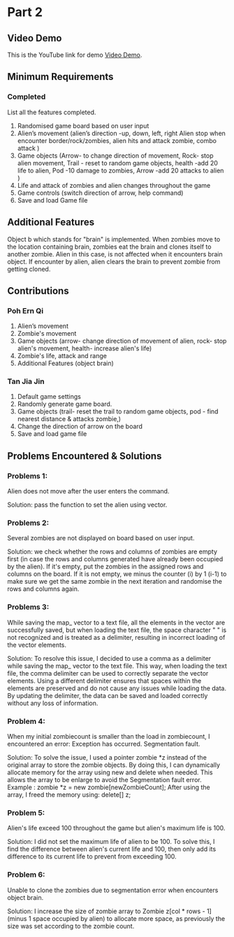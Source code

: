 # Part 2

## Video Demo

This is the YouTube link for demo [Video Demo](https://youtu.be/ipON7x7pC9s).

## Minimum Requirements

### Completed

List all the features completed.

1. Randomised game board based on user input
2. Alien’s movement 
(alien’s direction -up, down, left, right
 Alien stop when encounter border/rock/zombies, alien hits and attack zombie, combo attack )
3. Game objects 
(Arrow- to change direction of movement, Rock- stop alien movement, Trail - reset to random game objects, health -add 20 life to alien,
Pod -10 damage to zombies,  Arrow -add 20 attacks to alien )
4. Life and attack of zombies and alien changes throughout the game
5. Game controls 
(switch direction of arrow,  help command) 
6. Save and load Game file


## Additional Features

Object b which stands for "brain" is implemented. When zombies move to the location containing brain, zombies eat the brain and clones itself to another zombie. Alien in this case, is not affected when it encounters brain object. If encounter by alien, alien clears the brain to prevent zombie from getting cloned.

## Contributions


### Poh Ern Qi

1. Alien’s movement
2. Zombie's movement
3. Game objects (arrow- change direction of movement of alien, rock- stop alien's movement, health- increase alien's life)
4. Zombie's life, attack and range 
5. Additional Features (object brain)

### Tan Jia Jin

1. Default game settings
2. Randomly generate game board.
3. Game objects (trail- reset the trail to random game objects, pod - find nearest distance & attacks zombie,)
4. Change the direction of arrow on the board
5. Save and load game file


## Problems Encountered & Solutions
### Problems 1:
Alien does not move after the user enters the command. 

Solution: pass the function to set the alien using vector.

### Problems 2:
Several zombies are not displayed on board based on user input. 

Solution: we check whether the rows and columns of zombies are empty first (in case the rows and columns generated have already been occupied by the alien). If it's empty, put the zombies in the assigned rows and columns on the board. If it is not empty, we minus the counter (i) by 1 (i-1) to make sure we get the same zombie in the next iteration and randomise the rows and columns again.

### Problems 3:
While saving the map_ vector to a text file, all the elements in the vector are successfully saved, but when loading the text file, the space character " " is not recognized and is treated as a delimiter, resulting in incorrect loading of the vector elements.

Solution: To resolve this issue, I decided to use a comma as a delimiter while saving the map_ vector to the text file. This way, when loading the text file, the comma delimiter can be used to correctly separate the vector elements. Using a different delimiter ensures that spaces within the elements are preserved and do not cause any issues while loading the data. By updating the delimiter, the data can be saved and loaded correctly without any loss of information.

### Problem 4:
When my initial zombiecount is smaller than the load in zombiecount, I encountered an error: Exception has occurred. Segmentation fault.

Solution: To solve the issue, I used a pointer zombie \*z instead of the original array to store the zombie objects. By doing this, I can dynamically allocate memory for the array using new and delete when needed. This allows the array to be enlarge to avoid the Segmentation fault error. Example : zombie \*z = new zombie[newZombieCount]; After using the array, I freed the memory using: delete[] z;

### Problem 5:
Alien's life exceed 100 throughout the game but alien's maximum life is 100. 

Solution: I did not set the maximum life of alien to be 100. To solve this, I find the difference between alien's current life and 100, then only add its difference to its current life to prevent from exceeding 100.

### Problem 6:
Unable to clone the zombies due to segmentation error when encounters object brain. 

Solution: I increase the size of zombie array to  Zombie z[col * rows - 1] (minus 1 space occupied by alien) to allocate more space, as previously the size was set according to the zombie count. 
